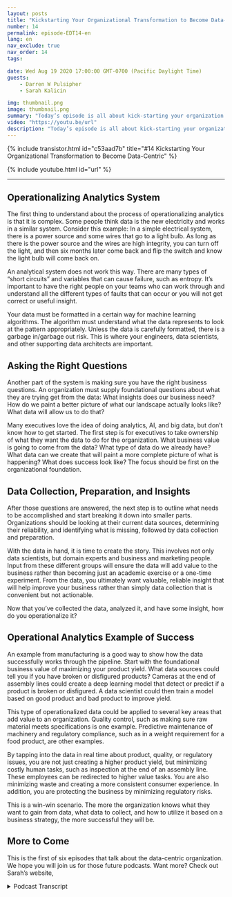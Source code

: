 ```yaml
---
layout: posts
title: "Kickstarting Your Organizational Transformation to Become Data-Centric"
number: 14
permalink: episode-EDT14-en
lang: en
nav_exclude: true
nav_order: 14
tags:

date: Wed Aug 19 2020 17:00:00 GMT-0700 (Pacific Daylight Time)
guests:
    - Darren W Pulsipher
    - Sarah Kalicin

img: thumbnail.png
image: thumbnail.png
summary: "Today’s episode is all about kick-starting your organization to become data centric and the value this can bring. Darren’s special guest is Sarah Kalicin, lead data scientist for data centers at Intel."
video: "https://youtu.be/url"
description: "Today’s episode is all about kick-starting your organization to become data centric and the value this can bring. Darren’s special guest is Sarah Kalicin, lead data scientist for data centers at Intel."
---
```


<div>
{% include transistor.html id="c53aad7b" title="#14 Kickstarting Your Organizational Transformation to Become Data-Centric" %}

{% include youtube.html id="url" %}
</div>

---

## Operationalizing Analytics System

The first thing to understand about the process of operationalizing analytics is that it is complex. Some people think data is the new electricity and works in a similar system. Consider this example:  In a simple electrical system, there is a power source and some wires that go to a light bulb. As long as there is the power source and the wires are high integrity, you can turn off the light, and then six months later come back and flip the switch and know the light bulb will come back on.

An analytical system does not work this way. There are many types of “short circuits” and variables that can cause failure, such as entropy. It’s important to have the right people on your teams who can work through and understand all the different types of faults that can occur or you will not get correct or useful insight.

Your data must be formatted in a certain way for machine learning algorithms. The algorithm must understand what the data represents to look at the pattern appropriately.  Unless the data is carefully formatted, there is a garbage in/garbage out risk.  This is where your engineers, data scientists, and other supporting data architects are important.

## Asking the Right Questions

Another part of the system is making sure you have the right business questions. An organization must supply foundational questions about what they are trying get from the data: What insights does our business need? How do we paint a better picture of what our landscape actually looks like? What data will allow us to do that?

Many executives love the idea of doing analytics, AI, and big data, but don’t know how to get started. The first step is for executives to take ownership of what they want the data to do for the organization.  What business value is going to come from the data? What type of data do we already have? What data can we create that will paint a more complete picture of what is happening?  What does success look like? The focus should be first on the organizational foundation.

## Data Collection, Preparation, and Insights

After those questions are answered, the next step is to outline what needs to be accomplished and start breaking it down into smaller parts. Organizations should be looking at their current data sources, determining their reliability, and identifying what is missing, followed by data collection and preparation.

With the data in hand, it is time to create the story. This involves not only data scientists, but domain experts and business and marketing people. Input from these different groups will ensure the data will add value to the business rather than becoming just an academic exercise or a one-time experiment.  From the data, you ultimately want valuable, reliable insight that will help improve your business rather than simply data collection that is convenient but not actionable.

Now that you’ve collected the data, analyzed it, and have some insight, how do you operationalize it?

## Operational Analytics Example of Success

An example from manufacturing is a good way to show how the data successfully works through the pipeline. Start with the foundational business value of maximizing your product yield. What data sources could tell you if you have broken or disfigured products? Cameras at the end of assembly lines could create a deep learning model that detect or predict if a product is broken or disfigured. A data scientist could then train a model based on good product and bad product to improve yield.

This type of operationalized data could be applied to several key areas that add value to an organization. Quality control, such as making sure raw material meets specifications is one example. Predictive maintenance of machinery and regulatory compliance, such as in a weight requirement for a food product, are other examples.

By tapping into the data in real time about product, quality, or regulatory issues, you are not just creating a higher product yield, but minimizing costly human tasks, such as inspection at the end of an assembly line. These employees can be redirected to higher value tasks. You are also minimizing waste and creating a more consistent consumer experience. In addition, you are protecting the business by minimizing regulatory risks.

This is a win-win scenario. The more the organization knows what they want to gain from data, what data to collect, and how to utilize it based on a business strategy, the more successful they will be.

## More to Come

This is the first of six episodes that talk about the data-centric organization. We hope you will join us for those future podcasts.  Want more? Check out Sarah’s website,  



<details>
<summary> Podcast Transcript </summary>

<p></p>

</details>

